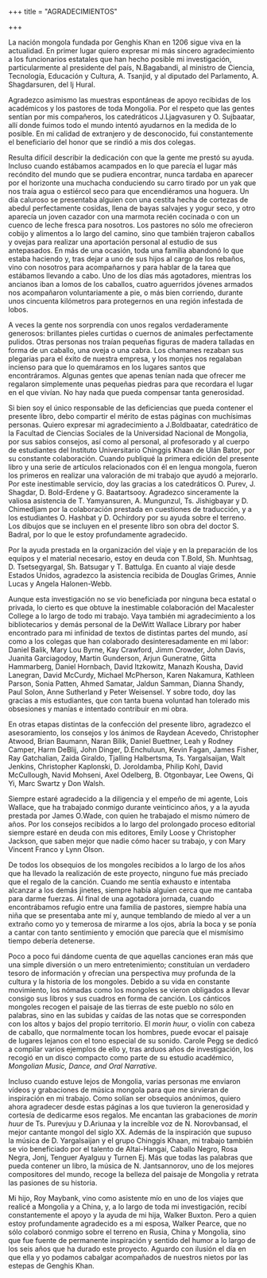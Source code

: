 +++
title = "AGRADECIMIENTOS"

+++



La nación mongola fundada por Genghis Khan en 1206 sigue viva en la actualidad. En primer lugar quiero expresar mi más sincero agradecimiento a los funcionarios estatales que han hecho posible mi investigación, particularmente al presidente del país, N.Bagabandi, al ministro de Ciencia, Tecnología, Educación y Cultura, A. Tsanjid, y al diputado del Parlamento, A. Shagdarsuren, del Ij Hural.

Agradezco asimismo las muestras espontáneas de apoyo recibidas de los académicos y los pastores de toda Mongolia. Por el respeto que las gentes sentían por mis compañeros, los catedráticos J.Ljagvasuren y O. Sujbaatar, allí donde fuimos todo el mundo intentó ayudarnos en la medida de lo posible. En mi calidad de extranjero y de desconocido, fui constantemente el beneficiario del honor que se rindió a mis dos colegas.

Resulta difícil describir la dedicación con que la gente me prestó su ayuda. Incluso cuando estábamos acampados en lo que parecía el lugar más recóndito del mundo que se pudiera encontrar, nunca tardaba en aparecer por el horizonte una muchacha conduciendo su carro tirado por un yak que nos traía agua o estiércol seco para que encendiéramos una hoguera. Un día caluroso se presentaba alguien con una cestita hecha de cortezas de abedul perfectamente cosidas, llena de bayas salvajes y yogur seco, y otro aparecía un joven cazador con una marmota recién cocinada o con un cuenco de leche fresca para nosotros. Los pastores no sólo me ofrecieron cobijo y alimentos a lo largo del camino, sino que también trajeron caballos y ovejas para realizar una aportación personal al estudio de sus antepasados. En más de una ocasión, toda una familia abandonó lo que estaba haciendo y, tras dejar a uno de sus hijos al cargo de los rebaños, vino con nosotros para acompañarnos y para hablar de la tarea que estábamos llevando a cabo. Uno de los días más agotadores, mientras los ancianos iban a lomos de los caballos, cuatro aguerridos jóvenes armados nos acompañaron voluntariamente a pie, o más bien corriendo, durante unos cincuenta kilómetros para protegernos en una región infestada de lobos.

A veces la gente nos sorprendía con unos regalos verdaderamente generosos: brillantes pieles curtidas o cuernos de animales perfectamente pulidos. Otras personas nos traían pequeñas figuras de madera talladas en forma de un caballo, una oveja o una cabra. Los chamanes rezaban sus plegarias para el éxito de nuestra empresa, y los monjes nos regalaban incienso para que lo quemáramos en los lugares santos que encontráramos. Algunas gentes que apenas tenían nada que ofrecer me regalaron simplemente unas pequeñas piedras para que recordara el lugar en el que vivían. No hay nada que pueda compensar tanta generosidad.

Si bien soy el único responsable de las deficiencias que pueda contener el presente libro, debo compartir el mérito de estas páginas con muchísimas personas. Quiero expresar mi agradecimiento a J.Boldbaatar, catedrático de la Facultad de Ciencias Sociales de la Universidad Nacional de Mongolia, por sus sabios consejos, así como al personal, al profesorado y al cuerpo de estudiantes del Instituto Universitario Chinggis Khaan de Ulán Bator, por su constante colaboración. Cuando publiqué la primera edición del presente libro y una serie de artículos relacionados con él en lengua mongola, fueron los primeros en realizar una valoración de mi trabajo que ayudó a mejorarlo. Por este inestimable servicio, doy las gracias a los catedráticos O. Purev, J. Shagdar, D. Bold-Erdene y G. Baatartsooy. Agradezco sinceramente la valiosa asistencia de T. Yamyansuren, A. Mungunzul, Ts. Jishigbayar y D. Chimedljam por la colaboración prestada en cuestiones de traducción, y a los estudiantes O. Hashbat y D. Ochirdory por su ayuda sobre el terreno. Los dibujos que se incluyen en el presente libro son obra del doctor S. Badral, por lo que le estoy profundamente agradecido.

Por la ayuda prestada en la organización del viaje y en la preparación de los equipos y el material necesario, estoy en deuda con T.Bold, Sh. Munhtsag, D. Tsetsegyargal, Sh. Batsugar y T. Battulga. En cuanto al viaje desde Estados Unidos, agradezco la asistencia recibida de Douglas Grimes, Annie Lucas y Angela Halonen-Webb.

Aunque esta investigación no se vio beneficiada por ninguna beca estatal o privada, lo cierto es que obtuve la inestimable colaboración del Macalester College a lo largo de todo mi trabajo. Vaya también mi agradecimiento a los bibliotecarios y demás personal de la DeWitt Wallace Library por haber encontrado para mi infinidad de textos de distintas partes del mundo, así como a los colegas que han colaborado desinteresadamente en mi labor: Daniel Balik, Mary Lou Byrne, Kay Crawford, Jimm Crowder, John Davis, Juanita Garciagodoy, Martin Gunderson, Arjun Guneratne, Gitta Hammarberg, Daniel Hornbach, David Itzkowitz, Manazh Kousha, David Lanegran, David McCurdy, Michael McPherson, Karen Nakamura, Kathleen Parson, Sonia Patten, Ahmed Samatar, Jaldun Samman, Dianna Shandy, Paul Solon, Anne Sutherland y Peter Weisensel. Y sobre todo, doy las gracias a mis estudiantes, que con tanta buena voluntad han tolerado mis obsesiones y manías e intentado contribuir en mi obra.

En otras etapas distintas de la confección del presente libro, agradezco el asesoramiento, los consejos y los ánimos de Raydean Acevedo, Christopher Atwood, Brian Baumann, Naran Bilik, Daniel Buettner, Leah y Rodney Camper, Harm DeBlij, John Dinger, D.Enchuluun, Kevin Fagan, James Fisher, Ray Gatchalian, Zaida Giraldo, Tjalling Halbertsma, Ts. Yargalsaijan, Walt Jenkins, Christopher Kaplonski, D. Joroldamba, Philip Kohl, David McCullough, Navid Mohseni, Axel Odelberg, B. Otgonbayar, Lee Owens, Qi Yi, Marc Swartz y Don Walsh.

Siempre estaré agradecido a la diligencia y el empeño de mi agente, Lois Wallace, que ha trabajado conmigo durante veinticinco años, y a la ayuda prestada por James O.Wade, con quien he trabajado el mismo número de años. Por los consejos recibidos a lo largo del prolongado proceso editorial siempre estaré en deuda con mis editores, Emily Loose y Christopher Jackson, que saben mejor que nadie cómo hacer su trabajo, y con Mary Vincent Franco y Lynn Olson.

De todos los obsequios de los mongoles recibidos a lo largo de los años que ha llevado la realización de este proyecto, ninguno fue más preciado que el regalo de la canción. Cuando me sentía exhausto e intentaba alcanzar a los demás jinetes, siempre había alguien cerca que me cantaba para darme fuerzas. Al final de una agotadora jornada, cuando encontrábamos refugio entre una familia de pastores, siempre había una niña que se presentaba ante mí y, aunque temblando de miedo al ver a un extraño como yo y temerosa de mirarme a los ojos, abría la boca y se ponía a cantar con tanto sentimiento y emoción que parecía que el mismísimo tiempo debería detenerse.

Poco a poco fui dándome cuenta de que aquellas canciones eran más que una simple diversión o un mero entretenimiento; constituían un verdadero tesoro de información y ofrecían una perspectiva muy profunda de la cultura y la historia de los mongoles. Debido a su vida en constante movimiento, los nómadas como los mongoles se vieron obligados a llevar consigo sus libros y sus cuadros en forma de canción. Los cánticos mongoles recogen el paisaje de las tierras de este pueblo no sólo en palabras, sino en las subidas y caídas de las notas que se corresponden con los altos y bajos del propio territorio. El *morin huur,* o violín con cabeza de caballo, que normalmente tocan los hombres, puede evocar el paisaje de lugares lejanos con el tono especial de su sonido. Carole Pegg se dedicó a compilar varios ejemplos de ello y, tras arduos años de investigación, los recogió en un disco compacto como parte de su estudio académico, *Mongolian Music, Dance, and Oral Narrative.*

Incluso cuando estuve lejos de Mongolia, varias personas me enviaron vídeos y grabaciones de música mongola para que me sirvieran de inspiración en mi trabajo. Como solían ser obsequios anónimos, quiero ahora agradecer desde estas páginas a los que tuvieron la generosidad y cortesía de dedicarme esos regalos. Me encantan las grabaciones de *morin huur* de Ts. Purevjuu y D.Ariunaa y la increíble voz de N. Norovbansad, el mejor cantante mongol del siglo XX. Además de la inspiración que supuso la música de D. Yargalsaijan y el grupo Chinggis Khaan, mi trabajo también se vio beneficiado por el talento de Altai-Hangai, Caballo Negro, Rosa Negra, Jonj, Tenguer Ayalguu y Turnen Ej. Más que todas las palabras que pueda contener un libro, la música de N. Jantsannorov, uno de los mejores compositores del mundo, recoge la belleza del paisaje de Mongolia y retrata las pasiones de su historia.

Mi hijo, Roy Maybank, vino como asistente mío en uno de los viajes que realicé a Mongolia y a China, y, a lo largo de toda mi investigación, recibí constantemente el apoyo y la ayuda de mi hija, Walker Buxton. Pero a quien estoy profundamente agradecido es a mi esposa, Walker Pearce, que no sólo colaboró conmigo sobre el terreno en Rusia, China y Mongolia, sino que fue fuente de permanente inspiración y sentido del humor a lo largo de los seis años que ha durado este proyecto. Aguardo con ilusión el día en que ella y yo podamos cabalgar acompañados de nuestros nietos por las estepas de Genghis Khan.


